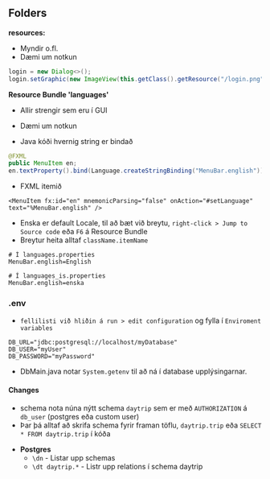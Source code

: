 ## Folders

**resources:**
- Myndir o.fl.
- Dæmi um notkun
    
```java
login = new Dialog<>();
login.setGraphic(new ImageView(this.getClass().getResource("/login.png").toString()));
```

**Resource Bundle 'languages'**
- Allir strengir sem eru í GUI
- Dæmi um notkun

- Java kóði hvernig string er bindað
```java
@FXML
public MenuItem en;
en.textProperty().bind(Language.createStringBinding("MenuBar.english"));
```
- FXML itemið
```FXML
<MenuItem fx:id="en" mnemonicParsing="false" onAction="#setLanguage" text="%MenuBar.english" />
```

- Enska er default Locale, til að bæt við breytu, `right-click > Jump to Source code` eða `F6` á Resource Bundle
- Breytur heita alltaf `className.itemName`
```properties
# Í languages.properties
MenuBar.english=English

# Í languages_is.properties
MenuBar.english=enska
```


### .env

- `fellilisti við hliðin á run > edit configuration` og fylla í `Enviroment variables`
```
DB_URL="jdbc:postgresql://localhost/myDatabase"
DB_USER="myUser"
DB_PASSWORD="myPassword"
```

- DbMain.java notar `System.getenv` til að ná í database upplýsingarnar.

#### Changes
- schema nota núna nýtt schema `daytrip` sem er með `AUTHORIZATION` á `db_user` (postgres eða custom user)
- Þar þá alltaf að skrifa schema fyrir framan töflu, `daytrip.trip` eða `SELECT * FROM daytrip.trip` í kóða

* **Postgres**
   * `\dn` - Listar upp schemas
   * `\dt daytrip.*` - Listr upp relations í schema daytrip
